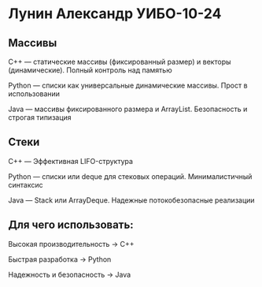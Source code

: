 # Лунин Александр УИБО-10-24

## Массивы
C++ — статические массивы (фиксированный размер) и векторы (динамические). Полный контроль над памятью

Python — списки как универсальные динамические массивы. Прост в использовании

Java — массивы фиксированного размера и ArrayList. Безопасность и строгая типизация

## Стеки
C++ — Эффективная LIFO-структура

Python — списки или deque для стековых операций. Минималистичный синтаксис

Java — Stack или ArrayDeque. Надежные потокобезопасные реализации

## Для чего использовать:
Высокая производительность → C++

Быстрая разработка → Python

Надежность и безопасность → Java
